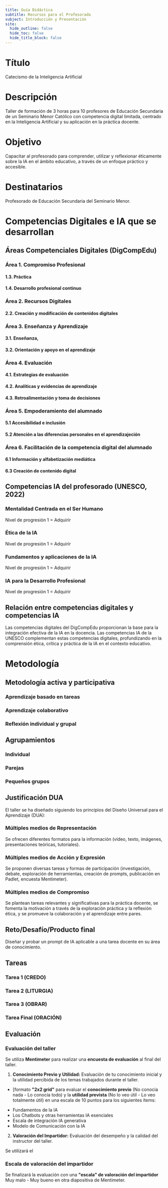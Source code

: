 ```yaml
---
title: Guía Didáctica
subtitle: Recursos para el Profesorado
subject: Introducción y Presentación
site:
  hide_outline: false
  hide_toc: false
  hide_title_block: false
---
```


# Título 

Catecismo de la Inteligencia Artificial

# Descripción

Taller de formación de 3 horas para 10 profesores de Educación Secundaria de un Seminario Menor Católico con competencia digital limitada,  centrado en la Inteligencia Artificial y su aplicación en la práctica docente.  

# Objetivo

Capacitar al profesorado para comprender,  utilizar y reflexionar éticamente sobre la IA en el ámbito educativo,  a través de un enfoque práctico y accesible.  

# Destinatarios

Profesorado de Educación Secundaria del Seminario Menor.

# Competencias Digitales e IA que se desarrollan

## Áreas Competenciales Digitales (DigCompEdu)

### Área 1. Compromiso Profesional 
#### 1.3. Práctica 
#### 1.4. Desarrollo profesional continuo

###  Área 2. Recursos Digitales 
#### 2.2. Creación y modificación de contenidos digitales

### Área 3. Enseñanza y Aprendizaje 
#### 3.1. Enseñanza, 
#### 3.2. Orientación y apoyo en el aprendizaje

### Área 4. Evaluación
#### 4.1. Estrategias de evaluación
#### 4.2. Analíticas y evidencias de aprendizaje
#### 4.3. Retroalimentación y toma de decisiones

### Área 5. Empoderamiento del alumnado 
#### 5.1 Accesibilidad e inclusión
#### 5.2 Atención a las diferencias personales en el aprendizajeción

### Área 6. Facilitación de la competencia digital del alumnado 
#### 6.1 Información y alfabetización mediática
#### 6.3 Creación de contenido digital

## Competencias IA del profesorado (UNESCO, 2022)
### Mentalidad Centrada en el Ser Humano

Nivel de progresión 1 = Adquirir

### Ética de la IA

Nivel de progresión 1 = Adquirir

### Fundamentos y aplicaciones de la IA

Nivel de progresión 1 = Adquirir

### IA para la Desarrollo Profesional

Nivel de progresión 1 = Adquirir

## Relación entre competencias digitales y competencias IA

Las competencias digitales del DigCompEdu proporcionan la base para la integración efectiva de la IA en la docencia.  Las competencias IA de la UNESCO complementan estas competencias digitales,  profundizando en la comprensión ética,  crítica y práctica de la IA en el contexto educativo.

# Metodología

## Metodología activa y participativa
### Aprendizaje basado en tareas
### Aprendizaje colaborativo
### Reflexión individual y grupal  

## Agrupamientos  
### Individual
### Parejas 
### Pequeños grupos  

## Justificación DUA

El taller se ha diseñado siguiendo los principios del Diseño Universal para el Aprendizaje (DUA):

### Múltiples medios de Representación

Se ofrecen diferentes formatos para la información (vídeo,  texto,  imágenes,  presentaciones teóricas,  tutoriales).

### Múltiples medios de Acción y Expresión

Se proponen diversas tareas y formas de participación (investigación,  debate,  exploración de herramientas,  creación de prompts,  publicación en Padlet,  encuesta Mentimeter).

### Múltiples medios de Compromiso

Se plantean tareas relevantes y significativas para la práctica docente,  se fomenta la motivación a través de la exploración práctica y la reflexión ética,  y se promueve la colaboración y el aprendizaje entre pares.

## Reto/Desafío/Producto final

Diseñar y probar un prompt de IA aplicable a una tarea docente en su área de conocimiento.

## Tareas

### Tarea 1 (CREDO) 
### Tarea 2 (LITURGIA)
### Tarea 3 (OBRAR)
### Tarea Final (ORACIÓN)

## Evaluación

### Evaluación del taller

Se utiliza **Mentimeter** para realizar una **encuesta de evaluación** al final del taller.

1.  **Conocimiento Previo y Utilidad:** Evaluación de tu conocimiento inicial y la utilidad percibida de los temas trabajados durante el taller.

- [formato **"2x2 grid"** para evaluar el **conocimiento previo** (No conocía nada - Lo conocía todo) y la **utilidad prevista** (No lo veo útil - Lo veo totalmente útil) en una escala de 10 puntos para los siguientes ítems:

* Fundamentos de la IA
* Los Chatbots y otras herramientas IA esenciales
* Escala de integración IA generativa
* Modelo de Comunicación con la IA  

2.  **Valoración del Impartidor:** Evaluación del desempeño y la calidad del instructor del taller.


 Se utilizará el 

 ### Escala de valoración del impartidor
 
 Se finalizará la evaluación con una **"escala" de valoración del impartidor** Muy malo - Muy bueno en otra diapositiva de Mentimeter. 